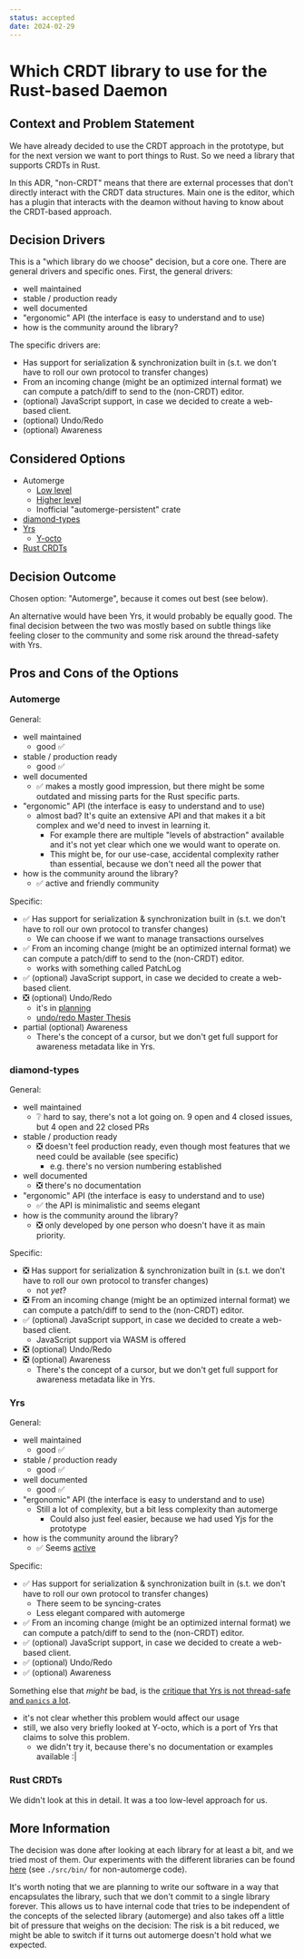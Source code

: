 ```yaml
---
status: accepted
date: 2024-02-29
---
```

# Which CRDT library to use for the Rust-based Daemon

## Context and Problem Statement

We have already decided to use the CRDT approach in the prototype, but for the next version we want to port things to Rust. So we need a library that supports CRDTs in Rust.

In this ADR, "non-CRDT" means that there are external processes that don't directly interact with the CRDT data structures.
Main one is the editor, which has a plugin that interacts with the deamon without having to know about the CRDT-based approach.

## Decision Drivers

This is a "which library do we choose" decision, but a core one. There are general drivers and specific ones.
First, the general drivers:
* well maintained
* stable / production ready
* well documented
* "ergonomic" API (the interface is easy to understand and to use)
* how is the community around the library?

The specific drivers are:
* Has support for serialization & synchronization built in (s.t. we don't have to roll our own protocol to transfer changes)
* From an incoming change (might be an optimized internal format) we can compute a patch/diff to send to the (non-CRDT) editor.
* (optional) JavaScript support, in case we decided to create a web-based client.
* (optional) Undo/Redo
* (optional) Awareness

## Considered Options

* Automerge
    * [Low level](https://docs.rs/automerge/0.5.7/automerge/)
    * [Higher level](https://github.com/automerge/autosurgeon)
    * Inofficial "automerge-persistent" crate
* [diamond-types](https://github.com/josephg/diamond-types)
* [Yrs](https://github.com/y-crdt/y-crdt)
    * [Y-octo](https://github.com/y-crdt/y-octo)
* [Rust CRDTs](https://github.com/rust-crdt/rust-crdt)

## Decision Outcome

Chosen option: "Automerge", because it comes out best (see below).

An alternative would have been Yrs, it would probably be equally good.
The final decision between the two was mostly based on subtle things
like feeling closer to the community and some risk around the thread-safety with Yrs.

<!-- This is an optional element. Feel free to remove. -->
## Pros and Cons of the Options

### Automerge

General:
* well maintained
    * good ✅
* stable / production ready
    * good ✅
* well documented
    * ✅ makes a mostly good impression, but there might be some outdated and missing parts for the Rust specific parts.
* "ergonomic" API (the interface is easy to understand and to use)
    * almost bad? It's quite an extensive API and that makes it a bit complex and we'd need to invest in learning it.
        * For example there are multiple "levels of abstraction" available and it's not yet clear which one we would want to operate on.
        * This might be, for our use-case, accidental complexity rather than essential, because we don't need all the power that 
* how is the community around the library?
    * ✅ active and friendly community

Specific:
* ✅ Has support for serialization & synchronization built in (s.t. we don't have to roll our own protocol to transfer changes)
    * We can choose if we want to manage transactions ourselves
* ✅ From an incoming change (might be an optimized internal format) we can compute a patch/diff to send to the (non-CRDT) editor.
    * works with something called PatchLog
* ✅ (optional) JavaScript support, in case we decided to create a web-based client.
* ❎ (optional) Undo/Redo
    * it's in [planning](https://github.com/automerge/automerge/issues/58)
    * [undo/redo Master Thesis](https://munin.uit.no/bitstream/handle/10037/22345/thesis.pdf)
* partial (optional) Awareness
    * There's the concept of a cursor, but we don't get full support for awareness metadata like in Yrs.



### diamond-types
General:
* well maintained
    * ❔ hard to say, there's not a lot going on. 9 open and 4 closed issues, but 4 open and 22 closed PRs
* stable / production ready
    * ❎ doesn't feel production ready, even though most features that we need could be available (see specific)
        * e.g. there's no version numbering established
* well documented
    * ❎ there's no documentation
* "ergonomic" API (the interface is easy to understand and to use)
    * ✅ the API is minimalistic and seems elegant
* how is the community around the library?
    * ❎ only developed by one person who doesn't have it as main priority.

Specific:
* ❎ Has support for serialization & synchronization built in (s.t. we don't have to roll our own protocol to transfer changes)
    * not _yet_?
* ❎ From an incoming change (might be an optimized internal format) we can compute a patch/diff to send to the (non-CRDT) editor.
* ✅ (optional) JavaScript support, in case we decided to create a web-based client.
    * JavaScript support via WASM is offered
* ❎ (optional) Undo/Redo
* ❎ (optional) Awareness
    * There's the concept of a cursor, but we don't get full support for awareness metadata like in Yrs.

### Yrs
General:
* well maintained
    * good ✅
* stable / production ready
    * good ✅
* well documented
    * good ✅
* "ergonomic" API (the interface is easy to understand and to use)
    * Still a lot of complexity, but a bit less complexity than automerge
        * Could also just feel easier, because we had used Yjs for the prototype
* how is the community around the library?
    * ✅ Seems [active](https://yjs.dev/#community)

Specific:
* ✅ Has support for serialization & synchronization built in (s.t. we don't have to roll our own protocol to transfer changes)
    * There seem to be syncing-crates
    * Less elegant compared with automerge
* ✅ From an incoming change (might be an optimized internal format) we can compute a patch/diff to send to the (non-CRDT) editor.
* ✅ (optional) JavaScript support, in case we decided to create a web-based client.
* ✅ (optional) Undo/Redo
* ✅ (optional) Awareness

Something else that *might* be bad, is the [critique that Yrs is not thread-safe and `panics` a lot](https://github.com/y-crdt/y-octo/blob/main/y-octo-utils/yrs-is-unsafe/README.md).
* it's not clear whether this problem would affect our usage
* still, we also very briefly looked at Y-octo, which is a port of Yrs that claims to solve this problem.
    * we didn't try it, because there's no documentation or examples available :|

### Rust CRDTs

We didn't look at this in detail. It was a too low-level approach for us.

## More Information

The decision was done after looking at each library for at least a bit, and we tried most of them.
Our experiments with the different libraries can be found [here](https://github.com/ethersync/automerge-playground)
(see `./src/bin/` for non-automerge code).

It's worth noting that we are planning to write our software in a way that encapsulates the library,
such that we don't commit to a single library forever. This allows us to have internal code that tries
to be independent of the concepts of the selected library (automerge) and also takes off a little bit of
pressure that weighs on the decision: The risk is a bit reduced, we might be able to switch if it turns out
automerge doesn't hold what we expected.
